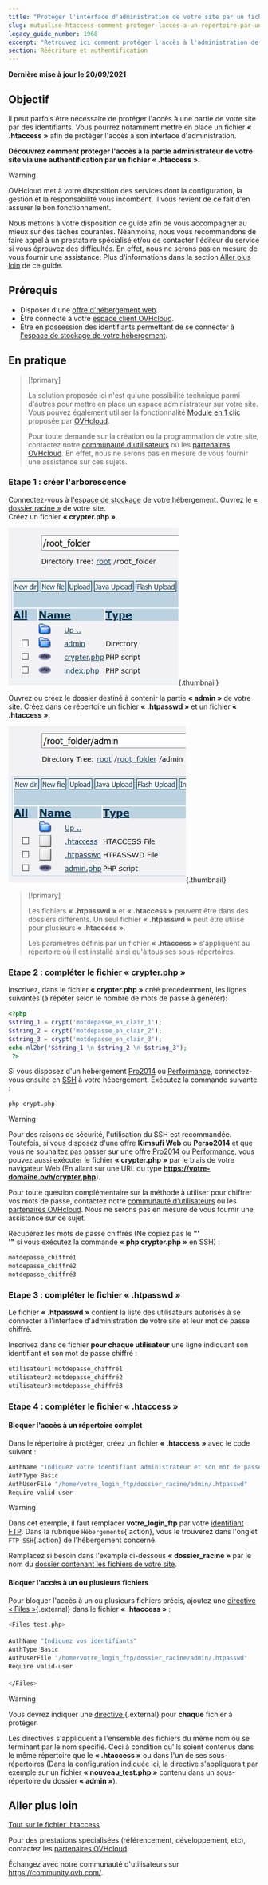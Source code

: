 ```yaml
---
title: "Protéger l'interface d'administration de votre site par un fichier .htaccess"
slug: mutualise-htaccess-comment-proteger-lacces-a-un-repertoire-par-une-authentification
legacy_guide_number: 1968
excerpt: "Retrouvez ici comment protéger l'accès à l'administration de votre site avec un fichier .htaccess"
section: Réécriture et authentification
---
```


**Dernière mise à jour le 20/09/2021**

## Objectif

Il peut parfois être nécessaire de protéger l'accès à une partie de votre site par des identifiants. Vous pourrez notamment mettre en place un fichier **« .htaccess »** afin de protéger l'accès à son interface d'administration.

**Découvrez comment protéger l'accès à la partie administrateur de votre site via une authentification par un fichier « .htaccess ».**

> [!warning]
>
> OVHcloud met à votre disposition des services dont la configuration, la gestion et la responsabilité vous incombent. Il vous revient de ce fait d'en assurer le bon fonctionnement.
>
> Nous mettons à votre disposition ce guide afin de vous accompagner au mieux sur des tâches courantes. Néanmoins, nous vous recommandons de faire appel à un prestataire spécialisé et/ou de contacter l'éditeur du service si vous éprouvez des difficultés. En effet, nous ne serons pas en mesure de vous fournir une assistance. Plus d'informations dans la section [Aller plus loin](#aller-plus-loin) de ce guide.
>

## Prérequis

- Disposer d'une [offre d'hébergement web](https://www.ovh.com/fr/hebergement-web/).
- Être connecté à votre [espace client OVHcloud](https://www.ovh.com/auth/?action=gotomanager&from=https://www.ovh.com/fr/&ovhSubsidiary=fr).
- Être en possession des identifiants permettant de se connecter à [l'espace de stockage de votre hébergement](../connexion-espace-stockage-ftp-hebergement-web/).

## En pratique

> [!primary]
>
> La solution proposée ici n'est qu'une possibilité technique parmi d'autres pour mettre en place un espace administrateur sur votre site. Vous pouvez également utiliser la fonctionnalité [Module en 1 clic](../modules-en-1-clic/) proposée par [OVHcloud](https://www.ovh.com/fr/).
>
> Pour toute demande sur la création ou la programmation de votre site, contactez notre [communauté d'utilisateurs](https://community.ovh.com) ou les [partenaires OVHcloud](https://partner.ovhcloud.com/fr/). En effet, nous ne serons pas en mesure de vous fournir une assistance sur ces sujets.
>

### Etape 1 : créer l'arborescence

Connectez-vous à [l'espace de stockage](../connexion-espace-stockage-ftp-hebergement-web/) de votre hébergement. Ouvrez le [« dossier racine »](../multisites-configurer-un-multisite-sur-mon-hebergement-web/#etape-21-ajouter-un-domaine-enregistre-chez-ovhcloud) de votre site.<br>
Créez un fichier **« crypter.php »**.

![root_folder](images/root_folder.png){.thumbnail}

Ouvrez ou créez le dossier destiné à contenir la partie **« admin »** de votre site. Créez dans ce répertoire un fichier **« .htpasswd »** et un fichier **« .htaccess »**.

![folder_admin](images/folder_admin.png){.thumbnail}

> [!primary]
>
> Les fichiers **« .htpasswd »** et **« .htaccess »** peuvent être dans des dossiers différents. Un seul fichier **« .htpasswd »** peut être utilisé pour plusieurs **« .htaccess »**.
>
> Les paramètres définis par un fichier **« .htaccess »** s'appliquent au répertoire où il est installé ainsi qu'à tous ses sous-répertoires.
>

### Etape 2 : compléter le fichier « crypter.php »

Inscrivez, dans le fichier **« crypter.php »** créé précédemment, les lignes suivantes (à répéter selon le nombre de mots de passe à générer):

```php
<?php
$string_1 = crypt('motdepasse_en_clair_1');
$string_2 = crypt('motdepasse_en_clair_2');
$string_3 = crypt('motdepasse_en_clair_3');
echo nl2br("$string_1 \n $string_2 \n $string_3");
 ?>
```

Si vous disposez d'un hébergement [Pro2014](https://www.ovh.com/fr/hebergement-web/hebergement-pro.xml) ou [Performance](https://www.ovh.com/fr/hebergement-web/hebergement-performance.xml), connectez-vous ensuite en [SSH](../mutualise-le-ssh-sur-les-hebergements-mutualises/) à votre hébergement. Exécutez la commande suivante :

```bash
php crypt.php
```

> [!warning]
>
> Pour des raisons de sécurité, l'utilisation du SSH est recommandée. Toutefois, si vous disposez d'une offre **Kimsufi Web** ou **Perso2014** et que vous ne souhaitez pas passer sur une offre [Pro2014](https://www.ovh.com/fr/hebergement-web/hebergement-pro.xml) ou [Performance](https://www.ovh.com/fr/hebergement-web/hebergement-performance.xml), vous pouvez aussi exécuter le fichier **« crypter.php »** par le biais de votre navigateur Web (En allant sur une URL du type **https://votre-domaine.ovh/crypter.php**).
>
> Pour toute question complémentaire sur la méthode à utiliser pour chiffrer vos mots de passe, contactez notre [communauté d'utilisateurs](https://community.ovh.com) ou les [partenaires OVHcloud](https://partner.ovhcloud.com/fr/). Nous ne serons pas en mesure de vous fournir une assistance sur ce sujet.
>

Récupérez les mots de passe chiffrés (Ne copiez pas le **"'<br />'"** si vous exécutez la commande **« php crypter.php »** en SSH) :

```bash
motdepasse_chiffré1
motdepasse_chiffré2
motdepasse_chiffré3
```

### Etape 3 : compléter le fichier « .htpasswd »

Le fichier **« .htpasswd »** contient la liste des utilisateurs autorisés à se connecter à l'interface d'administration de votre site et leur mot de passe chiffré.

Inscrivez dans ce fichier **pour chaque utilisateur** une ligne indiquant son identifiant et son mot de passe chiffré :

```bash
utilisateur1:motdepasse_chiffré1
utilisateur2:motdepasse_chiffré2
utilisateur3:motdepasse_chiffré3
```

### Etape 4 : compléter le fichier « .htaccess »

#### Bloquer l'accès à un répertoire complet

Dans le répertoire à protéger, créez un fichier **« .htaccess »** avec le code suivant :

```bash
AuthName "Indiquez votre identifiant administrateur et son mot de passe"
AuthType Basic
AuthUserFile "/home/votre_login_ftp/dossier_racine/admin/.htpasswd"
Require valid-user
```

> [!warning]
>
> Dans cet exemple, il faut remplacer **votre_login_ftp** par votre [identifiant FTP](../connexion-espace-stockage-ftp-hebergement-web/#etape-1-recuperer-les-informations-necessaires-pour-se-connecter). Dans la rubrique `Hébergements`{.action}, vous le trouverez dans l'onglet `FTP-SSH`{.action} de l'hébergement concerné.
>
> Remplacez si besoin dans l'exemple ci-dessous **« dossier_racine »** par le nom du [dossier contenant les fichiers de votre site](../multisites-configurer-un-multisite-sur-mon-hebergement-web/#etape-21-ajouter-un-domaine-enregistre-chez-ovhcloud).
>

#### Bloquer l'accès à un ou plusieurs fichiers

Pour bloquer l'accès à un ou plusieurs fichiers précis, ajoutez une [directive « Files »](https://httpd.apache.org/docs/2.4/fr/mod/core.html#files){.external} dans le fichier **« .htaccess »** :

```bash
<Files test.php>

AuthName "Indiquez vos identifiants"
AuthType Basic
AuthUserFile "/home/votre_login_ftp/dossier_racine/admin/.htpasswd"
Require valid-user

</Files>
```

> [!warning]
>
> Vous devrez indiquer une [directive <Files>](https://httpd.apache.org/docs/2.4/fr/mod/core.html#files){.external} pour **chaque** fichier à protéger.
>
> Les directives <Files> s'appliquent à l'ensemble des fichiers du même nom ou se terminant par le nom spécifié. Ceci à condition qu'ils soient contenus dans le même répertoire que le **« .htaccess »** ou dans l'un de ses sous-répertoires (Dans la configuration indiquée ici, la directive <Files> s'appliquerait par exemple sur un fichier **« nouveau_test.php »** contenu dans un sous-répertoire du dossier **« admin »**).
>

## Aller plus loin <a name="aller-plus-loin"></a>

[Tout sur le fichier .htaccess](../mutualise-tout-sur-le-fichier-htaccess/)

Pour des prestations spécialisées (référencement, développement, etc), contactez les [partenaires OVHcloud](https://partner.ovhcloud.com/fr/).

Échangez avec notre communauté d'utilisateurs sur <https://community.ovh.com/>.
